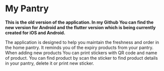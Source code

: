 # My Pantry

**This is the old version of the application. In my Github You can find the new version for Android and the flutter version which is being currently created for iOS and Android.**

The application is designed to help you maintain the freshness and order in the home pantry. It reminds you of the expiry products from your pantry. When adding new products You can print stickers with QR code and name of product. You can find product by scan the sticker to find product details in your pantry, delete it or print new sticker.
